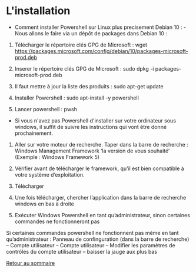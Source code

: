 # L'installation

- Comment installer Powershell sur Linux plus precisement Debian 10 :
-Nous allons le faire via un dépôt de packages dans Debian 10 :

1. Télécharger le répertoire clés GPG de Microsoft :
wget https://packages.microsoft.com/config/debian/10/packages-microsoft-prod.deb

2. Inserer le répertoire clés GPG de Microsoft :
sudo dpkg -i packages-microsoft-prod.deb

3. Il faut mettre à jour la liste des produits :
sudo apt-get update

4. Installer Powershell :
sudo apt-install -y powershell

5. Lancer powershell :
pwsh

- Si vous n'avez pas Powershell d'installer sur votre ordinateur sous windows, il suffit de suivre les instructions qui vont être donné prochainement.

1. Aller sur votre moteur de recherche. Taper dans la barre de recherche : Windows Management Framework ‘la version de vous souhaité’ (Exemple : Windows Framework 5)

2. Vérifier avant de télécharger le framework, qu’il est bien compatible à votre système d’exploitation.

3. Télécharger

4. Une fois télécharger, chercher l’application dans la barre de recherche windows en bas à droite

5. Exécuter Windows Powershell en tant qu’administrateur, sinon certaines commandes ne fonctionneront pas

Si certaines commandes powershell ne fonctionnent pas même en tant qu’administrateur :
Panneau de confinguration (dans la barre de recherche) – Compte utilisateur – Compte utilisateur – Modifier les paramètres de contrôles du compte utilisateur – baisser la jauge aux plus bas

[Retour au sommaire](https://github.com/Malo44490/Shell-Powershell/blob/main/README.md)
